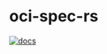 # oci-spec-rs

[![docs](https://img.shields.io/badge/docs-master-blue.svg)](https://containers.github.io/oci-spec-rs/oci_spec/index.html)
